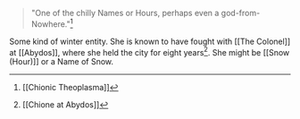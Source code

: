 > "One of the chilly Names or Hours, perhaps even a god-from-Nowhere."[^1]

Some kind of winter entity. She is known to have fought with [[The Colonel]] at [[Abydos]], where she held the city for eight years[^2].
She might be [[Snow (Hour)]] or a Name of Snow.
[^1]: [[Chionic Theoplasma]]
[^2]: [[Chione at Abydos]]